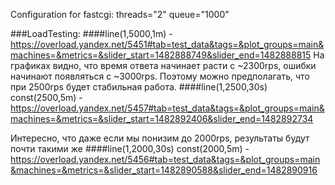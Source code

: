 Configuration for fastcgi: threads="2" queue="1000"

###LoadTesting:
####line(1,5000,1m) - https://overload.yandex.net/5451#tab=test_data&tags=&plot_groups=main&machines=&metrics=&slider_start=1482888749&slider_end=1482888815
На графиках видно, что время ответа начинает расти с ~2300rps, ошибки начинают появляться с ~3000rps.
Поэтому можно предполагать, что при 2500rps будет стабильная работа.
####line(1,2500,30s) const(2500,5m) -https://overload.yandex.net/5457#tab=test_data&tags=&plot_groups=main&machines=&metrics=&slider_start=1482892406&slider_end=1482892734

Интересно, что даже если мы понизим до 2000rps, результаты будут почти такими же
####line(1,2000,30s) const(2000,5m) - https://overload.yandex.net/5456#tab=test_data&tags=&plot_groups=main&machines=&metrics=&slider_start=1482890588&slider_end=1482890916
